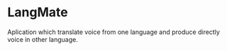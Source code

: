 # LangMate
Aplication which translate voice from one language and produce directly voice in other language.
